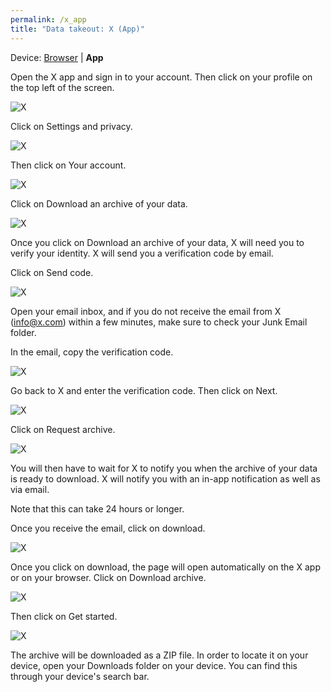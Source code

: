 ```yaml
---
permalink: /x_app
title: "Data takeout: X (App)"
---
```


Device: [Browser](x) \| **App**

Open the X app and sign in to your account. Then click on your profile
on the top left of the screen.

![X](assets/screenshots/xa_1.png)

Click on Settings and privacy.

![X](assets/screenshots/xa_2.jpg)

Then click on Your account.

![X](assets/screenshots/xa_3.jpg)

Click on Download an archive of your data.

![X](assets/screenshots/xa_4.jpg)

Once you click on Download an archive of your data, X will need you to
verify your identity. X will send you a verification code by email.

Click on Send code.

![X](assets/screenshots/xa_5.jpg)

Open your email inbox, and if you do not receive the email from X
(<info@x.com>) within a few minutes, make sure to check your Junk Email
folder.

In the email, copy the verification code.

![X](assets/screenshots/xa_6.jpg)

Go back to X and enter the verification code. Then click on Next.

![X](assets/screenshots/xa_7.jpg)

Click on Request archive.

![X](assets/screenshots/xa_8.jpg)

You will then have to wait for X to notify you when the archive of your
data is ready to download. X will notify you with an in-app notification
as well as via email.

Note that this can take 24 hours or longer.

Once you receive the email, click on download.

![X](assets/screenshots/xa_9.jpg)

Once you click on download, the page will open automatically on the X
app or on your browser. Click on Download archive.

![X](assets/screenshots/xa_10.jpg)

Then click on Get started.

![X](assets/screenshots/xa_11.jpg)

The archive will be downloaded as a ZIP file. In order to locate it on
your device, open your Downloads folder on your device. You can find
this through your device's search bar.
